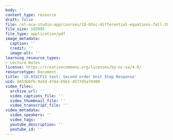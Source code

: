 ```yaml
---
body: ''
content_type: resource
draft: false
file: /ol-ocw-studio-app/courses/18-03sc-differential-equations-fall-2011/mit18_03scf11_s25_6text.pdf
file_size: 183995
file_type: application/pdf
image_metadata:
  caption: ''
  credit: ''
  image-alt: ''
learning_resource_types:
- Lecture Notes
license: https://creativecommons.org/licenses/by-nc-sa/4.0/
resourcetype: Document
title: '18.03SCF11 text: Second order Unit Step Response'
uid: 8453b6fb-9a5d-474d-b5b1-d577d5a74360
video_files:
  archive_url: ''
  video_captions_file: ''
  video_thumbnail_file: ''
  video_transcript_file: ''
video_metadata:
  video_speakers: ''
  video_tags: ''
  youtube_description: ''
  youtube_id: ''
---
```

